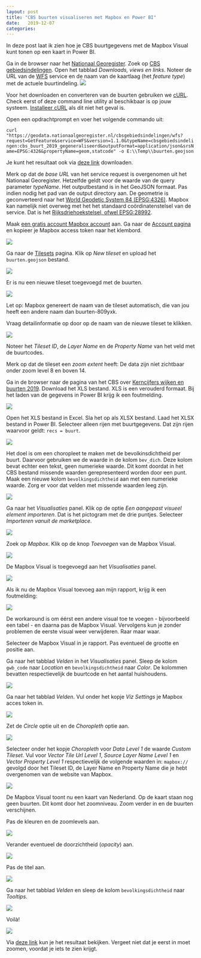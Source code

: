 ```yaml
---
layout: post
title: "CBS buurten visualiseren met Mapbox en Power BI"
date:   2019-12-07
categories: 
---
```


In deze post laat ik zien hoe je CBS buurtgegevens met de Mapbox Visual kunt tonen op een kaart in Power BI.

Ga in de browser naar het [Nationaal Georegister](https://www.nationaalgeoregister.nl/). Zoek op [CBS gebiedsindelingen](https://www.nationaalgeoregister.nl/geonetwork/srv/dut/catalog.search#/metadata/effe1ab0-073d-437c-af13-df5c5e07d6cd). Open het tabblad _Downloads, views en links_. Noteer de URL van de [WFS](https://nl.wikipedia.org/wiki/Web_Feature_Service) service en de naam van de kaartlaag (het _feature type_) met de actuele buurtindeling.
![]({{site.url}}/assets/img/2019-12-07/img01.png) 

Voor het downloaden en converteren van de buurten gebruiken we [cURL](https://nl.wikipedia.org/wiki/CURL). Check eerst of deze command line utility al beschikbaar is op jouw systeem. [Installeer cURL](https://curl.haxx.se/) als dit niet het geval is.

Open een opdrachtprompt en voer het volgende commando uit:

`
curl "https://geodata.nationaalgeoregister.nl/cbsgebiedsindelingen/wfs?request=GetFeature&service=WFS&version=1.1.0&typeName=cbsgebiedsindelingen:cbs_buurt_2019_gegeneraliseerd&outputFormat=application/json&srsName=EPSG:4326&propertyName=geom,statcode" -o E:\\Temp\\buurten.geojson
`

Je kunt het resultaat ook via [deze link]({{site.url}}/assets/misc/2019-12-07/buurten.geojson) downloaden.

Merk op dat de _base URL_ van het service request is overgenomen uit het Nationaal Georegister. Hetzelfde geldt voor de waarde van de query parameter _typeName_. Het outputbestand is in het GeoJSON formaat. Pas indien nodig het pad van de output directory aan. De geometrie is geconverteerd naar het [World Geodetic System 84 (EPSG:4326)](https://nl.wikipedia.org/wiki/WGS_84). Mapbox kan namelijk niet overweg met het het standaard coördinatenstelsel van de service. Dat is het [Rijksdriehoekstelsel, ofwel EPSG:28992](https://nl.wikipedia.org/wiki/Rijksdriehoeksco%C3%B6rdinaten).

Maak [een gratis account Mapbox account](https://account.mapbox.com/) aan. Ga naar de [Account pagina](https://account.mapbox.com/) en kopieer je Mapbox access token naar het klembord.

![]({{site.url}}/assets/img/2019-12-07/img03.png) 

Ga naar de [Tilesets](https://studio.mapbox.com/tilesets/) pagina. Klik op _New tileset_ en upload het `buurten.geojson` bestand.

![]({{site.url}}/assets/img/2019-12-07/img04.png) 

Er is nu een nieuwe tileset toegevoegd met de buurten. 

![]({{site.url}}/assets/img/2019-12-07/img05.png) 

Let op: Mapbox genereert de naam van de tileset automatisch, die van jou heeft een andere naam dan buurten-809yxk.

Vraag detailinformatie op door op de naam van de nieuwe tileset te klikken.

![]({{site.url}}/assets/img/2019-12-07/img06.png) 

Noteer het _Tileset ID_, de _Layer Name_ en de _Property Name_ van het veld met de buurtcodes.

Merk op dat de tileset een _zoom extent_ heeft: De data zijn níet zichtbaar onder zoom level 8 en boven 14.

Ga in de browser naar de pagina van het CBS over [Kerncijfers wijken en buurten 2019](https://www.cbs.nl/nl-nl/maatwerk/2019/31/kerncijfers-wijken-en-buurten-2019). Download het XLS bestand. XLS is een verouderd formaat. Bij het laden van de gegevens in Power BI krijg ik een foutmelding.

![]({{site.url}}/assets/img/2019-12-07/img07.png) 

Open het XLS bestand in Excel. Sla het op als XLSX bestand. Laad het XLSX bestand in Power BI. Selecteer alleen rijen met buurtgegevens. Dat zijn rijen waarvoor geldt: `recs = buurt`.

![]({{site.url}}/assets/img/2019-12-07/img08.png)

Het doel is om een choropleet te maken met de bevolkinsdichtheid per buurt. Daarvoor gebruiken we de waarde in de kolom `bev_dich`. Deze kolom bevat echter een tekst, geen numerieke waarde. Dit komt doordat in het CBS bestand missende waarden gerepresenteerd worden door een punt. Maak een nieuwe kolom `bevolkingsdichtheid` aan met een numerieke waarde. Zorg er voor dat velden met missende waarden leeg zijn.

![]({{site.url}}/assets/img/2019-12-07/img21.png)

Ga naar het _Visualisaties_ panel. Klik op de optie _Een aangepast visueel element importeren_. Dat is het pictogram met de drie puntjes. Selecteer _Importeren vanuit de marketplace_.

![]({{site.url}}/assets/img/2019-12-07/img09.png)

Zoek op _Mapbox_. Klik op de knop _Toevoegen_ van de Mapbox Visual.

![]({{site.url}}/assets/img/2019-12-07/img10.png)

De Mapbox Visual is toegevoegd aan het _Visualisaties_ panel.

![]({{site.url}}/assets/img/2019-12-07/img11.png)

Als ik nu de Mapbox Visual toevoeg aan mijn rapport, krijg ik een foutmelding:

![]({{site.url}}/assets/img/2019-12-07/img12.png)

De workaround is om éérst een andere visual toe te voegen - bijvoorbeeld een tabel - en daarna pas de Mapbox Visual. Vervolgens kun je zonder problemen de eerste visual weer verwijderen. Raar maar waar.

Selecteer de Mapbox Visual in je rapport. Pas eventueel de grootte en positie aan. 

Ga naar het tabblad _Velden_ in het _Visualisaties_ panel. Sleep de kolom `gwb_code` naar _Location_ en `bevolkingsdichtheid` naar _Color_. De kolommen bevatten respectievelijk de buurtcode en het aantal huishoudens.

![]({{site.url}}/assets/img/2019-12-07/img13.png)

Ga naar het tabblad _Velden_. Vul onder het kopje _Viz Settings_ je Mapbox acces token in.

![]({{site.url}}/assets/img/2019-12-07/img14.png)

Zet de _Circle_ optie uit en de _Choropleth_ optie aan.

![]({{site.url}}/assets/img/2019-12-07/img15.png)

Selecteer onder het kopje _Choropleth_ voor _Data Level 1_ de waarde _Custom Tileset_. Vul voor _Vector Tile Url Level 1_, _Source Layer Name Level 1_ en _Vector Property Level 1_ respectievelijk de volgende waarden in: `mapbox://` gevolgd door het Tileset ID, de Layer Name en Property Name die je hebt overgenomen van de website van Mapbox.

![]({{site.url}}/assets/img/2019-12-07/img16.png)

De Mapbox Visual toont nu een kaart van Nederland. Op de kaart staan nog geen buurten. Dit komt door het zoomniveau. Zoom verder in en de buurten verschijnen.

Pas de kleuren en de zoomlevels aan.

![]({{site.url}}/assets/img/2019-12-07/img17.png)

Verander eventueel de doorzichtheid (_opacity_) aan.

![]({{site.url}}/assets/img/2019-12-07/img22.png)

Pas de titel aan.

![]({{site.url}}/assets/img/2019-12-07/img18.png)

Ga naar het tabblad _Velden_ en sleep de kolom `bevolkingsdichtheid` naar _Tooltips_. 

![]({{site.url}}/assets/img/2019-12-07/img19.png) 

Voilà! 

![]({{site.url}}/assets/img/2019-12-07/img20.png) 

Via [deze link](https://app.powerbi.com/view?r=eyJrIjoiMjhkNjdiYmMtMDNhYy00ODIyLTk2MzItNjVmYzBlY2ViNDE4IiwidCI6ImZkZjllNmE2LWY5NGYtNDE1Zi04NjIzLTk0YWNiYzU5OWU1NCIsImMiOjh9) kun je het resultaat bekijken. Vergeet niet dat je eerst in moet zoomen, voordat je iets te zien krijgt.
